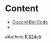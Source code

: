 # Content
- [Discord Bot Code](https://github.com/Ri524ch/DiscordBot/blob/main/discordbot.py.py)
- 
















#Authors
[Ri524ch](https://www.youtube.com/channel/UClCWs4-JkqwdF_a10RHCp-w)
